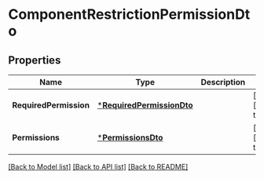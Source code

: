 # ComponentRestrictionPermissionDto

## Properties
Name | Type | Description | Notes
------------ | ------------- | ------------- | -------------
**RequiredPermission** | [***RequiredPermissionDto**](RequiredPermissionDTO.md) |  | [optional] [default to null]
**Permissions** | [***PermissionsDto**](PermissionsDTO.md) |  | [optional] [default to null]

[[Back to Model list]](../README.md#documentation-for-models) [[Back to API list]](../README.md#documentation-for-api-endpoints) [[Back to README]](../README.md)


